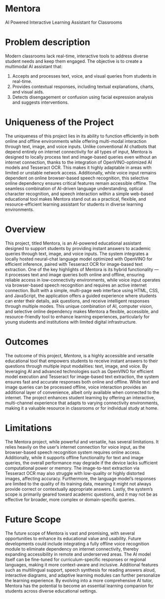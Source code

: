 # Mentora
AI Powered Interactive Learning Assistant for Classrooms
# Problem description
Modern classrooms lack real-time, interactive tools to address diverse student needs and keep them engaged. The objective is to create a multimodal AI assistant that:

1. Accepts and processes text, voice, and visual queries from students in real-time.
2. Provides contextual responses, including textual explanations, charts, and visual aids.
3. Detects disengagement or confusion using facial expression analysis and suggests interventions.

# Uniqueness of the Project
The uniqueness of this project lies in its ability to function efficiently in both online and offline environments while offering multi-modal interaction through text, image, and voice inputs. Unlike conventional AI chatbots that depend entirely on internet connectivity for all types of input, Mentora is designed to locally process text and image-based queries even without an internet connection, thanks to the integration of OpenVINO-optimized AI models and Tesseract OCR. This makes it highly adaptable in areas with limited or unstable network access. Additionally, while voice input remains dependent on online browser-based speech recognition, this selective online dependency ensures critical features remain accessible offline. The seamless combination of AI-driven language understanding, optical character recognition, and speech interaction within a simple web-based educational tool makes Mentora stand out as a practical, flexible, and resource-efficient learning assistant for students in diverse learning environments.
# Overview
This project, titled Mentora, is an AI-powered educational assistant designed to support students by providing instant answers to academic queries through text, image, and voice inputs. The system integrates a locally hosted neural-chat language model optimized with OpenVINO for efficient inference, paired with Tesseract OCR for image-based text extraction. One of the key highlights of Mentora is its hybrid functionality — it processes text and image queries both online and offline, ensuring reliable access in low-connectivity environments, while voice input operates via browser-based speech recognition and requires an active internet connection. Built with a simple, multi-page web interface using HTML, CSS, and JavaScript, the application offers a guided experience where students can enter their details, ask questions, and receive intelligent responses through multiple modes. This unique combination of AI, computer vision, and selective online dependency makes Mentora a flexible, accessible, and resource-friendly tool to enhance learning experiences, particularly for young students and institutions with limited digital infrastructure.
# Outcomes
The outcome of this project, *Mentora*, is a highly accessible and versatile educational tool that empowers students to receive instant answers to their questions through multiple input modalities: text, image, and voice. By leveraging AI and advanced technologies such as OpenVINO for efficient model execution and Tesseract for image-based text extraction, the system ensures fast and accurate responses both online and offline. While text and image queries can be processed offline, voice interaction provides an additional layer of convenience, albeit only available when connected to the internet. The project enhances student learning by offering an interactive, multi-channel experience that adapts to varying connectivity environments, making it a valuable resource in classrooms or for individual study at home.

# Limitations
The Mentora project, while powerful and versatile, has several limitations. It relies heavily on the user’s internet connection for voice input, as the browser-based speech recognition system requires online access. Additionally, while it supports offline functionality for text and image queries, the overall performance may degrade if the device lacks sufficient computational power or memory. The image-to-text extraction via Tesseract OCR may also struggle with low-quality or highly distorted images, affecting accuracy. Furthermore, the language model’s responses are limited to the quality of its training data, meaning it might not always provide correct or contextually appropriate answers. Lastly, the system’s scope is primarily geared toward academic questions, and it may not be as effective for broader, more complex or domain-specific queries.

# Future Scope
The future scope of Mentora is vast and promising, with several opportunities to enhance its educational value and usability. Future developments could include integrating a fully offline voice recognition module to eliminate dependency on internet connectivity, thereby expanding accessibility in remote and underserved areas. The AI model itself can be fine-tuned for curriculum-specific responses or regional languages, making it more context-aware and inclusive. Additional features such as multilingual support, speech synthesis for reading answers aloud, interactive diagrams, and adaptive learning modules can further personalize the learning experience. By evolving into a more comprehensive AI tutor, Mentora has the potential to become an essential learning companion for students across diverse educational settings.
